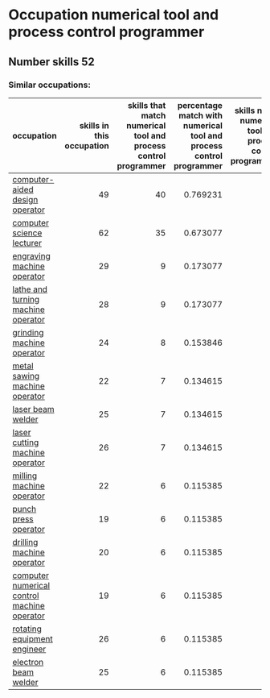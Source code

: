 # Occupation numerical tool and process control programmer
## Number skills 52
### Similar occupations:
| occupation                                                                                    |   skills in this occupation |   skills that match numerical tool and process control programmer |   percentage match with numerical tool and process control programmer |   skills not in numerical tool and process control programmer |
|:----------------------------------------------------------------------------------------------|----------------------------:|------------------------------------------------------------------:|----------------------------------------------------------------------:|--------------------------------------------------------------:|
| [computer-aided design operator](computer-aided_design_operator.md)                           |                          49 |                                                                40 |                                                              0.769231 |                                                             9 |
| [computer science lecturer](computer_science_lecturer.md)                                     |                          62 |                                                                35 |                                                              0.673077 |                                                            27 |
| [engraving machine operator](engraving_machine_operator.md)                                   |                          29 |                                                                 9 |                                                              0.173077 |                                                            20 |
| [lathe and turning machine operator](lathe_and_turning_machine_operator.md)                   |                          28 |                                                                 9 |                                                              0.173077 |                                                            19 |
| [grinding machine operator](grinding_machine_operator.md)                                     |                          24 |                                                                 8 |                                                              0.153846 |                                                            16 |
| [metal sawing machine operator](metal_sawing_machine_operator.md)                             |                          22 |                                                                 7 |                                                              0.134615 |                                                            15 |
| [laser beam welder](laser_beam_welder.md)                                                     |                          25 |                                                                 7 |                                                              0.134615 |                                                            18 |
| [laser cutting machine operator](laser_cutting_machine_operator.md)                           |                          26 |                                                                 7 |                                                              0.134615 |                                                            19 |
| [milling machine operator](milling_machine_operator.md)                                       |                          22 |                                                                 6 |                                                              0.115385 |                                                            16 |
| [punch press operator](punch_press_operator.md)                                               |                          19 |                                                                 6 |                                                              0.115385 |                                                            13 |
| [drilling machine operator](drilling_machine_operator.md)                                     |                          20 |                                                                 6 |                                                              0.115385 |                                                            14 |
| [computer numerical control machine operator](computer_numerical_control_machine_operator.md) |                          19 |                                                                 6 |                                                              0.115385 |                                                            13 |
| [rotating equipment engineer](rotating_equipment_engineer.md)                                 |                          26 |                                                                 6 |                                                              0.115385 |                                                            20 |
| [electron beam welder](electron_beam_welder.md)                                               |                          25 |                                                                 6 |                                                              0.115385 |                                                            19 |
